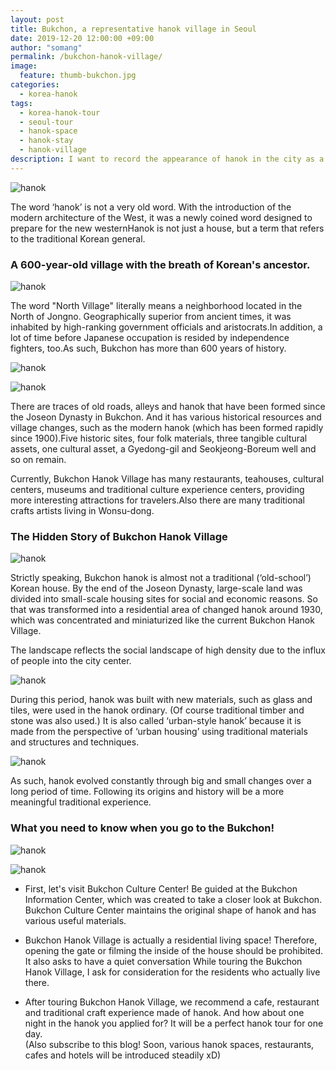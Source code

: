 ```yaml
---
layout: post
title: Bukchon, a representative hanok village in Seoul
date: 2019-12-20 12:00:00 +09:00
author: "somang"
permalink: /bukchon-hanok-village/
image:
  feature: thumb-bukchon.jpg
categories:
  - korea-hanok
tags:
  - korea-hanok-tour
  - seoul-tour
  - hanok-space
  - hanok-stay
  - hanok-village
description: I want to record the appearance of hanok in the city as a tourist destination, residential space, and commercial facility by following the various landscapes and traces surrounding it.
---
```


![hanok](/img/post/04/bukchon-01.jpg)

The word ‘hanok’ is not a very old word. With the introduction of the modern architecture of the West, it was a newly coined word designed to prepare for the new westernHanok is not just a house, but a term that refers to the traditional Korean general.



### A 600-year-old village with the breath of Korean's ancestor.

![hanok](/img/post/04/bukchon-02.jpg)

The word "North Village" literally means a neighborhood located in the North of Jongno. Geographically superior from ancient times, it was inhabited by high-ranking government officials and aristocrats.In addition, a lot of time before Japanese occupation is resided by independence fighters, too.As such, Bukchon has more than 600 years of history.



![hanok](/img/post/04/bukchon-03.jpg)

![hanok](/img/post/04/bukchon-04.jpg)

There are traces of old roads, alleys and hanok that have been formed since the Joseon Dynasty in Bukchon. And it has various historical resources and village changes, such as the modern hanok (which has been formed rapidly since 1900).Five historic sites, four folk materials, three tangible cultural assets, one cultural asset, a Gyedong-gil and Seokjeong-Boreum well and so on remain.



Currently, Bukchon Hanok Village has many restaurants, teahouses, cultural centers, museums and traditional culture experience centers, providing more interesting attractions for travelers.Also there are many traditional crafts artists living in Wonsu-dong.



### The Hidden Story of Bukchon Hanok Village

![hanok](/img/post/04/bukchon-05.jpg)

Strictly speaking, Bukchon hanok is almost not a traditional (‘old-school’) Korean house. By the end of the Joseon Dynasty, large-scale land was divided into small-scale housing sites for social and economic reasons. So that was transformed into a residential area of changed hanok around 1930, which was concentrated and miniaturized like the current Bukchon Hanok Village.



The landscape reflects the social landscape of high density due to the influx of people into the city center.



![hanok](/img/post/04/bukchon-06.jpg)

During this period, hanok was built with new materials, such as glass and tiles, were used in the hanok ordinary. (Of course traditional timber and stone was also used.) It is also called ‘urban-style hanok’ because it is made from the perspective of ‘urban housing’ using traditional materials and structures and techniques.



![hanok](/img/post/04/bukchon-07.jpg)

As such, hanok evolved constantly through big and small changes over a long period of time. Following its origins and history will be a more meaningful traditional experience.



### What you need to know when you go to the Bukchon!

![hanok](/img/post/04/bukchon-08.jpg)

![hanok](/img/post/04/bukchon-09.jpg)

- First, let's visit Bukchon Culture Center! Be guided at the Bukchon Information Center, which was created to take a closer look at Bukchon. Bukchon Culture Center maintains the original shape of hanok and has various useful materials.



- Bukchon Hanok Village is actually a residential living space! Therefore, opening the gate or filming the inside of the house should be prohibited. It also asks to have a quiet conversation While touring the Bukchon Hanok Village, I ask for consideration for the residents who actually live there.



- After touring Bukchon Hanok Village, we recommend a cafe, restaurant and traditional craft experience made of hanok. And how about one night in the hanok you applied for? It will be a perfect hanok tour for one day.<br> (Also subscribe to this blog! Soon, various hanok spaces, restaurants, cafes and hotels will be introduced steadily xD)
